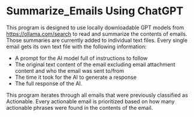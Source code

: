 # Summarize_Emails Using ChatGPT

This program is designed to use locally downloadable GPT models from https://ollama.com/search to read and summarize
the contents of emails. Those summaries are currently added to individual text files. Every single email gets its own
text file with the following information:

- A prompt for the AI model full of instructions to follow
- The original text content of the email excluding email attachment content and who the email was sent to/from
- The time it took for the AI to generate a response
- The full response of the AI.

This program iterates through all emails that were previously classified as Actionable. Every actionable email is 
prioritized based on how many actionable phrases were found in the contents of the email.
